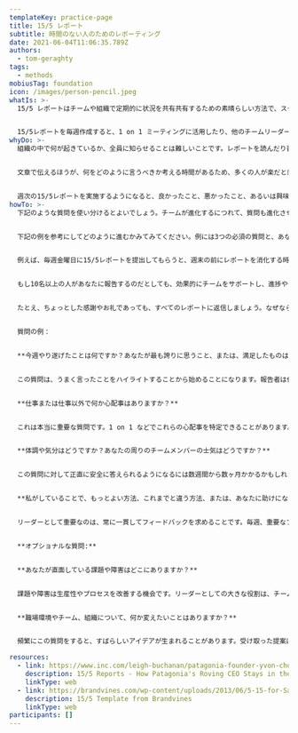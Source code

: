 ```yaml
---
templateKey: practice-page
title: 15/5 レポート
subtitle: 時間のない人のためのレポーティング
date: 2021-06-04T11:06:35.789Z
authors:
  - tom-geraghty
tags:
  - methods
mobiusTag: foundation
icon: /images/person-pencil.jpeg
whatIs: >-
  15/5 レポートはチームや組織で定期的に状況を共有共有するための素晴らしい方法で、スクラムのデイリースクラムでたずねる質問に触発されたものです。これは、書く時間が15分以内、読む時間が5分以内になるようになっています。


  15/5レポートを毎週作成すると、1 on 1 ミーティングに活用したり、他のチームリーダーやマネジャーへの報告もしやすくなるでしょう。
whyDo: >-
  組織の中で何が起きているか、全員に知らせることは難しいことです。レポートを読んだり書いたりすることに多くの時間を費やしたいと思う人はいませんが、口頭でのコミュニケーションだけでは、たいへん時間がかかりますし、情報の粒度が粗くなったりや精度が低くなるリスクがあります。


  文章で伝えるほうが、何をどのように言うべきか考える時間があるため、多くの人が楽だと感じています。


  週次の15/5レポートを実施するようになると、良かったこと、悪かったこと、あるいは興味深かったことなどを報告するための場が常にあるようになります。
howTo: >-
  下記のような質問を使い分けるとよいでしょう。チームが進化するにつれて、質問も進化させていきましょう。


  下記の例を参考にしてどのように進むかみてみてください。例には3つの必須の質問と、あなたの考えや文脈を考慮した質問を追加してもよいでしょう。（答える側は「レポートすることはないです」などと宣言しても構いません）


  例えば、毎週金曜日に15/5レポートを提出してもらうと、週末の前にレポートを消化する時間が取れため、やりやすいかしれません。あなたのチームにとってベストなタイミングとケイデンス（回転数、頻度）を選んでください。チームには「書く日」まで書くのを待つのではなく、その週を通してメモを取っておくようにおすすめしましょう。そうすれば、何を書けばよいのかわかるので楽にレポートが書けます。


  もし10名以上の人があなたに報告するのだとしても、効果的にチームをサポートし、進捗やチャレンジ、機会について、あなた自身や組織が常に情報を得られるようにするには、この方法は非常に効果的です。


  たとえ、ちょっとした感謝やお礼であっても、すべてのレポートに返信しましょう。なぜなら、返信のないレポートを書くのは、モチベーションが下がってしまうからです。


  質問の例：


  **今週やり遂げたことは何ですか？あなたが最も誇りに思うこと、または、満足したものはなんですか？**


  この質問は、うまく言ったことをハイライトすることから始めることになります。報告者は仕事以外の成果も加えるよう、推奨されるべきです。


  **仕事または仕事以外で何か心配事はありますか？**


  これは本当に重要な質問です。1 on 1 などでこれらの心配事を特定できることがあります。もし複数の人から同じ心配事が上がってくるようであれば、大きくなりすぎる前に手を打つことができるでしょう。


  **体調や気分はどうですか？あなたの周りのチームメンバーの士気はどうですか？**


  この質問に対して正直に安全に答えられるようになるには数週間から数ヶ月かかるかもしれません。しかし、大変重要な質問です。これは、チームの文化や士気を把握するための重要な方法の一つです。


  **私がしていることで、もっとよい方法、これまでと違う方法、または、あなたに助けになる方法はないでしょうか？**


  リーダーとして重要なのは、常に一貫してフィードバックを求めることです。毎週、重要なフィードバックが得られるとは限りませんが、定期的にたずねることで、フィードバックを得るためのスペースを確保することができます。受け取ったフィードバックには、必ず前向きに反応し、行動してください。


  **オプショナルな質問:**


  **あなたが直面している課題や障害はどこにありますか？**


  課題や障害は生産性やプロセスを改善する機会です。リーダーとしての大きな役割は、チームが何にも邪魔されることなく仕事ができるようにすることです。


  **職場環境やチーム、組織について、何か変えたいことはありますか？**


  頻繁にこの質問をすると、すばらしいアイデアが生まれることがあります。受け取った提案は必ず行動に移すようにしましょう。

resources:
  - link: https://www.inc.com/leigh-buchanan/patagonia-founder-yvon-chouinard-15five.html
    description: 15/5 Reports - How Patagonia's Roving CEO Stays in the Loop
    linkType: web
  - link: https://brandvines.com/wp-content/uploads/2013/06/5-15-for-Sample-Report.pdf
    description: 15/5 Template from Brandvines
    linkType: web
participants: []
---
```

